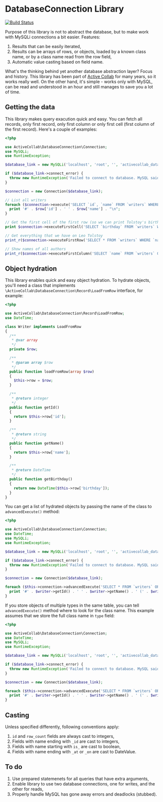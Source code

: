 # DatabaseConnection Library

[![Build Status](https://travis-ci.org/activecollab/databaseconnection.svg?branch=master)](https://travis-ci.org/activecollab/databaseconnection)

Purpose of this library is not to abstract the database, but to make work with MySQLi connections a bit easier. Features:

1. Results that can be easily iterated,
2. Results can be arrays of rows, or objects, loaded by a known class name, or by a class name read from the row field,
3. Automatic value casting based on field name.

What's the thinking behind yet another database abstraction layer? Focus and history. This library has been part of [Active Collab](https://www.activecollab.com) for many years, so it works really well. On the other hand, it's simple - works only with MySQL, can be read and understood in an hour and still manages to save you a lot of time.

## Getting the data

This library makes query exacution quick and easy. You can fetch all records, only first record, only first column or only first cell (first column of the first record). Here's a couple of examples:

```php
<?php

use ActiveCollab\DatabaseConnection\Connection;
use MySQLi;
use RuntimeException;

$database_link = new MySQLi('localhost', 'root', '', 'activecollab_database_connection_test');

if ($database_link->connect_error) {
  throw new RuntimeException('Failed to connect to database. MySQL said: ' . $database_link->connect_error);
}

$connection = new Connection($database_link);

// List all writers
foreach ($connection->execute('SELECT `id`, `name` FROM `writers` WHERE `name` = ? ORDER BY `id`', 'Leo Tolstoy') as $row) {
  print '#' . $row['id'] . ' ' . $row['name'] . "\n";
}

// Get the first cell of the first row (so we can print Tolstoy's birthday)
print $connection->executeFirstCell('SELECT `birthday` FROM `writers` WHERE `name` = ? LIMIT 0, 1', 'Leo Tolstoy');

// Get everything that we have on Leo Tolstoy
print_r($connection->executeFirstRow('SELECT * FROM `writers` WHERE `name` = ?', 'Leo Tolstoy'));

// Show names of all authors
print_r($connection->executeFirstColumn('SELECT `name` FROM `writers` ORDER BY `name`'));
```

## Object hydration

This library enables quick and easy object hydration. To hydrate objects, you'll need a class that implements `\ActiveCollab\DatabaseConnection\Record\LoadFromRow` interface, for example:

```php
<?php

use ActiveCollab\DatabaseConnection\Record\LoadFromRow;
use DateTime;

class Writer implements LoadFromRow
{
  /**
   * @var array
   */
  private $row;

  /**
   * @param array $row
   */
  public function loadFromRow(array $row)
  {
    $this->row = $row;
  }

  /**
   * @return integer
   */
  public function getId()
  {
    return $this->row['id'];
  }

  /**
   * @return string
   */
  public function getName()
  {
    return $this->row['name'];
  }

  /**
   * @return DateTime
   */
  public function getBirthday()
  {
    return new DateTime($this->row['birthday']);
  }
}
```

You can get a list of hydrated objects by passing the name of the class to `advancedExecute()` method:

```php
<?php

use ActiveCollab\DatabaseConnection\Connection;
use DateTime;
use MySQLi;
use RuntimeException;

$database_link = new MySQLi('localhost', 'root', '', 'activecollab_database_connection_test');

if ($database_link->connect_error) {
  throw new RuntimeException('Failed to connect to database. MySQL said: ' . $database_link->connect_error);
}

$connection = new Connection($database_link);

foreach ($this->connection->advancedExecute('SELECT * FROM `writers` ORDER BY `id`', null, Connection::LOAD_ALL_ROWS, Connection::RETURN_OBJECT_BY_CLASS, '\ActiveCollab\DatabaseConnection\Test\Support\Writer') as $writer) {
  print '#' . $writer->getId() . ' ' . $writer->getName() . ' (' . $writer->getBirthday()->format('Y-m-d') . ')';
}
```

If you store objects of multiple types in the same table, you can tell `advancedExecute()` method where to look for the class name. This example assumes that we store the full class name in `type` field:

```php
<?php

use ActiveCollab\DatabaseConnection\Connection;
use DateTime;
use MySQLi;
use RuntimeException;

$database_link = new MySQLi('localhost', 'root', '', 'activecollab_database_connection_test');

if ($database_link->connect_error) {
  throw new RuntimeException('Failed to connect to database. MySQL said: ' . $database_link->connect_error);
}

$connection = new Connection($database_link);

foreach ($this->connection->advancedExecute('SELECT * FROM `writers` ORDER BY `id`', null, Connection::LOAD_ALL_ROWS, Connection::RETURN_OBJECT_BY_FIELD, 'type') as $writer) {
  print '#' . $writer->getId() . ' ' . $writer->getName() . ' (' . $writer->getBirthday()->format('Y-m-d') . ')';
}
```


## Casting

Unless specified differently, following conventions apply:

1. `id` and `row_count` fields are always cast to integers,
2. Fields with name ending with `_id` are cast to integers,
3. Fields with name starting with `is_` are cast to boolean,
4. Fields with name ending with `_at` or `_on` are cast to DateValue.

## To do

1. Use prepared statemenets for all queries that have extra arguments,
2. Enable library to use two database connections, one for writes, and the other for reads,
3. Properly handle MySQL has gone away errors and deadlocks (stubbed).